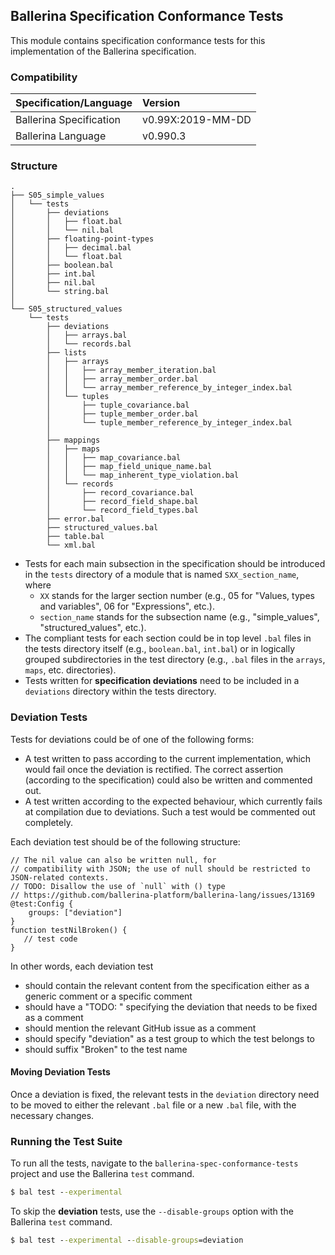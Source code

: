## Ballerina Specification Conformance Tests

This module contains specification conformance tests for this implementation of the Ballerina specification.

### Compatibility

|  Specification/Language   |       Version         |
| :----------------------- | :------------------- |
| Ballerina Specification   | v0.99X:2019-MM-DD     |
| Ballerina Language        | v0.990.3              |


### Structure

```
.
├── S05_simple_values
│   └── tests
│       ├── deviations
│       │   ├── float.bal
│       │   └── nil.bal
│       ├── floating-point-types
│       │   ├── decimal.bal
│       │   └── float.bal
│       ├── boolean.bal
│       ├── int.bal
│       ├── nil.bal
│       └── string.bal
│
└── S05_structured_values
    └── tests
        ├── deviations
        │   ├── arrays.bal
        │   └── records.bal
        ├── lists
        │   ├── arrays
        │   │   ├── array_member_iteration.bal
        │   │   ├── array_member_order.bal
        │   │   └── array_member_reference_by_integer_index.bal
        │   └── tuples
        │       ├── tuple_covariance.bal
        │       ├── tuple_member_order.bal
        │       └── tuple_member_reference_by_integer_index.bal
        │       
        ├── mappings
        │   ├── maps
        │   │   ├── map_covariance.bal
        │   │   ├── map_field_unique_name.bal
        │   │   └── map_inherent_type_violation.bal
        │   └── records
        │       ├── record_covariance.bal
        │       ├── record_field_shape.bal
        │       └── record_field_types.bal
        ├── error.bal
        ├── structured_values.bal
        ├── table.bal
        └── xml.bal
```

- Tests for each main subsection in the specification should be introduced in the `tests` directory of a module that is named `SXX_section_name`, where
   - `XX` stands for the larger section number (e.g., 05 for "Values, types and variables", 06 for "Expressions", etc.). 
   - `section_name` stands for the subsection name (e.g., "simple_values", "structured_values", etc.). 
- The compliant tests for each section could be in top level `.bal` files in the tests directory itself (e.g., `boolean.bal`, `int.bal`) or in logically grouped subdirectories in the test directory (e.g., `.bal` files in the `arrays`, `maps`, etc. directories). 
- Tests written for **specification deviations** need to be included in a `deviations` directory within the tests directory.

### Deviation Tests

Tests for deviations could be of one of the following forms:
- A test written to pass according to the current implementation, which would fail once the deviation is rectified. The correct assertion (according to the specification) could also be written and commented out.
- A test written according to the expected behaviour, which currently fails at compilation due to deviations. Such a test would be commented out completely.

Each deviation test should be of the following structure:
```ballerina
// The nil value can also be written null, for
// compatibility with JSON; the use of null should be restricted to JSON-related contexts.
// TODO: Disallow the use of `null` with () type
// https://github.com/ballerina-platform/ballerina-lang/issues/13169
@test:Config {
    groups: ["deviation"]
}
function testNilBroken() {
   // test code
}
```

In other words, each deviation test 
- should contain the relevant content from the specification either as a generic comment or a specific comment 
- should have a "TODO: " specifying the deviation that needs to be fixed as a comment
- should mention the relevant GitHub issue as a comment
- should specify "deviation" as a test group to which the test belongs to
- should suffix "Broken" to the test name

#### Moving Deviation Tests

Once a deviation is fixed, the relevant tests in the `deviation` directory need to be moved to either the relevant `.bal` file or a new `.bal` file, with the necessary changes.

### Running the Test Suite

To run all the tests, navigate to the `ballerina-spec-conformance-tests` project and use the Ballerina `test` command.
```cmd
$ bal test --experimental
```

To skip the **deviation** tests, use the `--disable-groups` option with the Ballerina `test` command.
```cmd
$ bal test --experimental --disable-groups=deviation
```
